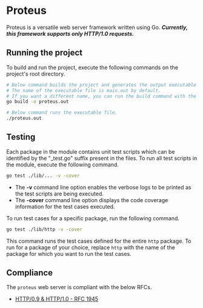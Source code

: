 # Proteus

Proteus is a versatile web server framework written using Go. ***Currently, this framework supports only HTTP/1.0 requests.***

## Running the project

To build and run the project, execute the following commands on the project's root directory.

```bash
# Below command builds the project and generates the output executable file.
# The name of the executable file is main.out by default. 
# If you want a different name, you can run the build command with the -o flag.
go build -o proteus.out

# Below command runs the executable file.
./proteus.out
```

## Testing

Each package in the module contains unit test scripts which can be identified by the "_test.go" suffix present in the files. To run all test scripts in the module, execute the following command.

```bash
go test ./lib/... -v -cover
```

- The **-v** command line option enables the verbose logs to be printed as the test scripts are being executed.
- The **-cover** command line option displays the code coverage information for the test cases executed.

To run test cases for a specific package, run the following command.

```bash
go test ./lib/http -v -cover
```

This command runs the test cases defined for the entire `http` package. To run for a package of your choice, replace `http` with the name of the package for which you want to run the test cases.

## Compliance

The `proteus` web server is compliant with the below RFCs.

- [HTTP/0.9 & HTTP/1.0 - RFC 1945](https://datatracker.ietf.org/doc/html/rfc1945)